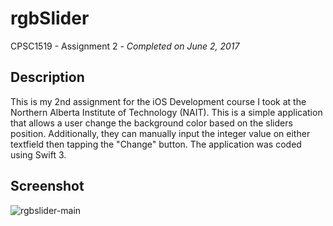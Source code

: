 # rgbSlider
CPSC1519 - Assignment 2 - *Completed on June 2, 2017*
## Description
This is my 2nd assignment for the iOS Development course I took at the Northern Alberta Institute of Technology (NAIT).
This is a simple application that allows a user change the background color based on the sliders position. Additionally, they
can manually input the integer value on either textfield then tapping the "Change" button. The application was coded using Swift 3.
## Screenshot
![rgbslider-main](https://user-images.githubusercontent.com/21271240/39799459-86e023a8-5321-11e8-8535-64492f473ec5.png)
